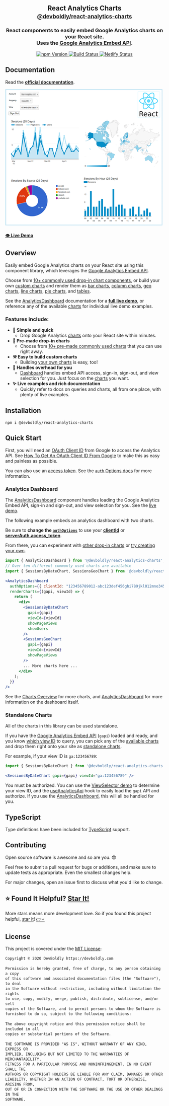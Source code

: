 <h2 align="center">
  React Analytics Charts
  <br/>
  <small><a href="https://github.com/devboldly/react-analytics-charts">
    @devboldly/react-analytics-charts
  </a></small>
</h2>
<h3 align="center">
  React components to easily embed Google Analytics charts on your React site.<br/>Uses the <a href="https://react-use-analytics-api.netlify.com/">Google Analytics Embed API</a>.
</h3>
<p align="center">
  <a href="https://badge.fury.io/js/%40devboldly%2Freact-analytics-charts">
    <img src="https://badge.fury.io/js/%40devboldly%2Freact-analytics-charts.svg" alt="npm Version"/>
  </a>
  <a href="https://github.com/devboldly/react-analytics-charts/actions">
    <img src="https://github.com/devboldly/react-analytics-charts/workflows/Node.js%20CI/badge.svg" alt="Build Status"/>
  </a>
  <a href="https://app.netlify.com/sites/react-analytics-charts/deploys">
    <img src="https://api.netlify.com/api/v1/badges/90022dfa-e333-4a6f-bf79-08536034f221/deploy-status" alt="Netlify Status"/>
  </a>
</p>

## Documentation

Read the **[official documentation](https://react-analytics-charts.netlify.com/)**.

[![Analytics Dashboard Example](./src/__docz__/images/dash.png "Analytics Dashboard Example")](https://react-analytics-charts.netlify.com/)

#### [👁️ Live Demo](https://react-analytics-charts.netlify.com/AnalyticsDashboard#example)

## Overview

Easily embed Google Analytics charts on your React site using this component library, which leverages the <a href="https://react-use-analytics-api.netlify.app/">Google Analytics Embed API</a>.

Choose from [10+ commonly used drop-in chart components](https://react-analytics-charts.netlify.com/charts#common-charts), or build your own [custom charts](https://react-analytics-charts.netlify.com/charts#custom-charts) and render them as [bar charts](https://react-analytics-charts.netlify.com/BarChart), 
[column charts](https://react-analytics-charts.netlify.com/ColumnChart), [geo charts](https://react-analytics-charts.netlify.com/GeoChart), [line charts](https://react-analytics-charts.netlify.com/LineChart), [pie charts](https://react-analytics-charts.netlify.com/PieChart), and [tables](https://react-analytics-charts.netlify.com/TableChart).

See the [AnalyticsDashboard](https://react-analytics-charts.netlify.com/AnalyticsDashboard) documentation for a **[full live demo](https://react-analytics-charts.netlify.com/AnalyticsDashboard#example)**, or reference any of the available [charts](https://react-analytics-charts.netlify.com/charts) for individual live demo examples.

### Features include:

- **🙌 Simple and quick**
  - Drop Google Analytics [charts](https://react-analytics-charts.netlify.com/charts) onto your React site within minutes.
- **🎁 Pre-made drop-in charts**
  - Choose from [10+ pre-made commonly used charts](https://react-analytics-charts.netlify.com/charts) that you can use right away.
- **⚒️ Easy to build custom charts**
  - Building [your own charts](https://react-analytics-charts.netlify.com/charts) is easy, too!
- **💼 Handles overhead for you**
  - [Dashboard](https://react-analytics-charts.netlify.com/AnalyticsDashboard) handles embed API access, sign-in, sign-out, and view selection for you. Just focus on the [charts](https://react-analytics-charts.netlify.com/charts) you want.
- **✨ Live examples and rich documentation**
  - Quickly refer to docs on queries and charts, all from one place, with plenty of live examples.

## Installation

```
npm i @devboldly/react-analytics-charts
```

## Quick Start

First, you will need an [OAuth Client ID](https://react-analytics-charts.netlify.com/google-oauth-client-id) from Google to access the Analytics API. See [How To Get An OAuth Client ID From Google](https://react-analytics-charts.netlify.com/google-oauth-client-id) to make this as easy and painless as possible.

You can also use an [access token](https://ga-dev-tools.appspot.com/embed-api/server-side-authorization/). See the [`auth` Options docs](https://developers.google.com/analytics/devguides/reporting/embed/v1/component-reference#auth-options) for more information.

### Analytics Dashboard

The [AnalyticsDashboard](https://react-analytics-charts.netlify.com/AnalyticsDashboard) component handles loading the Google Analytics Embed API, sign-in and sign-out, and view selection for you. See the [live demo](https://react-analytics-charts.netlify.com/AnalyticsDashboard#example).

The following example embeds an analytics dashboard with two charts.

Be sure to **change the [`authOptions`](https://developers.google.com/analytics/devguides/reporting/embed/v1/component-reference#auth-options)** to use your [**clientId**](https://react-analytics-charts.netlify.com/google-oauth-client-id) or [**serverAuth.access_token**](https://ga-dev-tools.appspot.com/embed-api/server-side-authorization/).

From there, you can experiment with [other drop-in charts](https://react-analytics-charts.netlify.com/charts#common-charts) or [try creating your own](https://react-analytics-charts.netlify.com/charts#custom-charts).

```jsx
import { AnalyticsDashboard } from '@devboldly/react-analytics-charts';
// Over ten different commonly used charts are available
import { SessionsByDateChart, SessionsGeoChart } from '@devboldly/react-analytics-charts';
```

```jsx
<AnalyticsDashboard
  authOptions={{ clientId: "123456789012-abc123def456ghi789jkl012mno345p.apps.googleusercontent.com" }}
  renderCharts={(gapi, viewId) => {
    return (
      <div>
        <SessionsByDateChart
          gapi={gapi}
          viewId={viewId}
          showPageViews
          showUsers
        />
        <SessionsGeoChart 
          gapi={gapi} 
          viewId={viewId} 
          showPageViews 
        />
        ... More charts here ...
      </div>
    );
  }}
/>
```

See the [Charts Overview](https://react-analytics-charts.netlify.com/charts) for more charts, and [AnalyticsDashboard](https://react-analytics-charts.netlify.com/AnalyticsDashboard) for more information on the dashboard itself.

### Standalone Charts

All of the charts in this library can be used standalone.

If you have the [Google Analytics Embed API](https://react-use-analytics-api.netlify.app/) (`gapi`) loaded and ready, and you know [which view ID](https://react-analytics-charts.netlify.com/ViewSelector#example) to query, you can pick any of the [available charts](https://react-analytics-charts.netlify.com/charts) and drop them right onto your site as [standalone charts](https://react-analytics-charts.netlify.com/custom-dashboards-standalone-charts#standalone-charts).

For example, if your view ID is `ga:123456789`:

```jsx
import { SessionsByDateChart } from '@devboldly/react-analytics-charts';
```

```jsx
<SessionsByDateChart gapi={gapi} viewId="ga:123456789" />
```

You must be authorized. You can use the [ViewSelector demo](https://react-analytics-charts.netlify.com/ViewSelector#example) to determine your view ID, and the [useAnalyticsApi](https://react-use-analytics-api.netlify.com/useAnalyticsApi) hook to easily load the `gapi` API and authorize. If you use the [AnalyticsDashboard](https://react-analytics-charts.netlify.com/AnalyticsDashboard), this will all be handled for you.

## TypeScript

Type definitions have been included for [TypeScript](https://www.typescriptlang.org/) support.

## Contributing

Open source software is awesome and so are you. 😎

Feel free to submit a pull request for bugs or additions, and make sure to update tests as appropriate. Even the smallest changes help.

For major changes, open an issue first to discuss what you'd like to change.

## ⭐ Found It Helpful? [Star It!](https://github.com/devboldly/react-analytics-charts/stargazers)

More stars means more development love. So if you found this project helpful, [star it](https://github.com/devboldly/react-analytics-charts/stargazers)! [👉⭐](https://github.com/devboldly/react-analytics-charts/stargazers)

## License

This project is covered under the [MIT License](https://en.wikipedia.org/wiki/MIT_License):

```
Copyright © 2020 DevBoldly https://devboldly.com

Permission is hereby granted, free of charge, to any person obtaining a copy
of this software and associated documentation files (the "Software"), to deal
in the Software without restriction, including without limitation the rights
to use, copy, modify, merge, publish, distribute, sublicense, and/or sell
copies of the Software, and to permit persons to whom the Software is
furnished to do so, subject to the following conditions:

The above copyright notice and this permission notice shall be included in all
copies or substantial portions of the Software.

THE SOFTWARE IS PROVIDED "AS IS", WITHOUT WARRANTY OF ANY KIND, EXPRESS OR
IMPLIED, INCLUDING BUT NOT LIMITED TO THE WARRANTIES OF MERCHANTABILITY,
FITNESS FOR A PARTICULAR PURPOSE AND NONINFRINGEMENT. IN NO EVENT SHALL THE
AUTHORS OR COPYRIGHT HOLDERS BE LIABLE FOR ANY CLAIM, DAMAGES OR OTHER
LIABILITY, WHETHER IN AN ACTION OF CONTRACT, TORT OR OTHERWISE, ARISING FROM,
OUT OF OR IN CONNECTION WITH THE SOFTWARE OR THE USE OR OTHER DEALINGS IN THE
SOFTWARE.
```